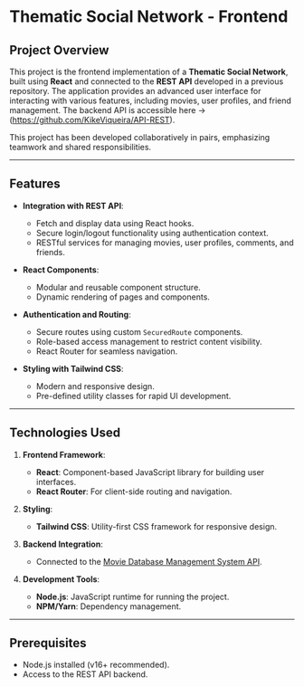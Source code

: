 # Thematic Social Network - Frontend

## Project Overview

This project is the frontend implementation of a **Thematic Social Network**, built using **React** and connected to the **REST API** developed in a previous repository. The application provides an advanced user interface for interacting with various features, including movies, user profiles, and friend management. The backend API is accessible here -> (https://github.com/KikeViqueira/API-REST).

This project has been developed collaboratively in pairs, emphasizing teamwork and shared responsibilities.

---

## Features

- **Integration with REST API**:
  - Fetch and display data using React hooks.
  - Secure login/logout functionality using authentication context.
  - RESTful services for managing movies, user profiles, comments, and friends.

- **React Components**:
  - Modular and reusable component structure.
  - Dynamic rendering of pages and components.

- **Authentication and Routing**:
  - Secure routes using custom `SecuredRoute` components.
  - Role-based access management to restrict content visibility.
  - React Router for seamless navigation.

- **Styling with Tailwind CSS**:
  - Modern and responsive design.
  - Pre-defined utility classes for rapid UI development.

---

## Technologies Used

1. **Frontend Framework**:
   - **React**: Component-based JavaScript library for building user interfaces.
   - **React Router**: For client-side routing and navigation.

2. **Styling**:
   - **Tailwind CSS**: Utility-first CSS framework for responsive design.

3. **Backend Integration**:
   - Connected to the [Movie Database Management System API]((https://github.com/KikeViqueira/API-REST)).

4. **Development Tools**:
   - **Node.js**: JavaScript runtime for running the project.
   - **NPM/Yarn**: Dependency management.

---

## Prerequisites
- Node.js installed (v16+ recommended).
- Access to the REST API backend.
